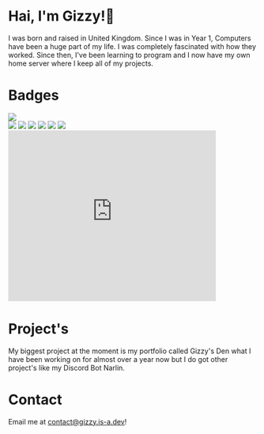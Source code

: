 <h1>Hai, I'm Gizzy!👋</h1>
<p>I was born and raised in United Kingdom.
Since I was in Year 1, Computers have been a huge part of my life.
I was completely fascinated with how they worked.
Since then, I've been learning to program and I now have my own home server where I keep all of my projects.</p>
<h1>Badges</h1>
<p>
<img src="https://github-readme-stats.vercel.app/api/top-langs/?username=NeroGizmoUwU&layout=compact&theme=radical">
<br>
<img src="https://img.shields.io/badge/node.js%20-%2343853D.svg?&style=for-the-badge&logo=node.js&logoColor=white"/>
<img src="https://img.shields.io/badge/html5%20-%23E34F26.svg?&style=for-the-badge&logo=html5&logoColor=white"/>   
<img src="https://img.shields.io/badge/css3%20-%231572B6.svg?&style=for-the-badge&logo=css3&logoColor=white"/>
<img src="https://img.shields.io/badge/JavaScript-F7DF1E?style=for-the-badge&logo=javascript&logoColor=black"/>
<img src="https://img.shields.io/badge/Python-14354C?style=for-the-badge&logo=python&logoColor=white"/>
<img src="https://img.shields.io/badge/Visual_Studio_Code-0078D4?style=for-the-badge&logo=visual%20studio%20code&logoColor=white">
<iframe width="420" height="345" src="http://www.youtube.com/embed/oHg5SJYRHA0?autoplay=1" frameborder="0" allowfullscreen></iframe>
<h1>Project's</h1>
<p>My biggest project at the moment is my portfolio called Gizzy's Den what I have been working on for almost over a year now but I do got other project's like my Discord Bot Narlin.</p>
<h1>Contact</h1>
<p>Email me at <a href="mailto:contact@gizzy.is-a.dev">contact@gizzy.is-a.dev</a>!</p>
